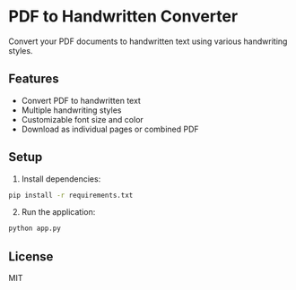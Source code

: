 # PDF to Handwritten Converter

Convert your PDF documents to handwritten text using various handwriting styles.

## Features
- Convert PDF to handwritten text
- Multiple handwriting styles
- Customizable font size and color
- Download as individual pages or combined PDF

## Setup
1. Install dependencies:
```bash
pip install -r requirements.txt
```

2. Run the application:
```bash
python app.py
```

## License
MIT 